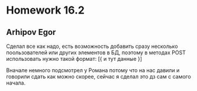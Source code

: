 # Homework 16.2
## Arhipov Egor

Сделал все как надо, есть возможность добавить сразу несколько поользователей или других элементов в БД,
поэтому в методах POST использовать нужно такой формат: [{ и тут данные }]


Вначале немного подсмотрел у Романа потому что на нас давили и говорили сдать как можно скорее, сейчас я сделал это
дз сам с самого начала.

